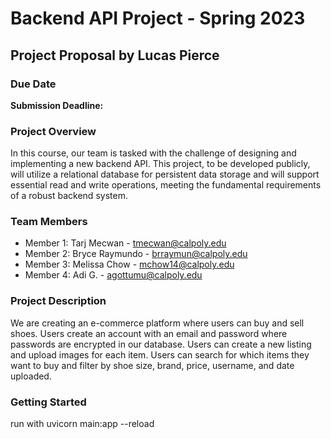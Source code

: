 # Backend API Project - Spring 2023

## Project Proposal by Lucas Pierce

### Due Date

**Submission Deadline:**

### Project Overview

In this course, our team is tasked with the challenge of designing and implementing a new backend API. This project, to be developed publicly, will utilize a relational database for persistent data storage and will support essential read and write operations, meeting the fundamental requirements of a robust backend system.

### Team Members

- Member 1: Tarj Mecwan - tmecwan@calpoly.edu
- Member 2: Bryce Raymundo - brraymun@calpoly.edu
- Member 3: Melissa Chow - mchow14@calpoly.edu
- Member 4: Adi G. - agottumu@calpoly.edu

### Project Description

We are creating an e-commerce platform where users can buy and sell shoes. Users create an account with an email and password where passwords are encrypted in our database. Users can create a new listing and upload images for each item. Users can search for which items they want to buy and filter by shoe size, brand, price, username, and date uploaded.

### Getting Started

run with
uvicorn main:app --reload  
